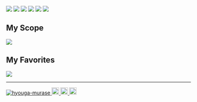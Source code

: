 <p align="left">
  <img src="http://github-profile-summary-cards.vercel.app/api/cards/profile-details?username=hyouga-murase&theme=flag_india" />
  <img src="http://github-profile-summary-cards.vercel.app/api/cards/stats?username=hyouga-murase&theme=flag_india" />
  <img src="https://github-readme-stats.vercel.app/api/top-langs?username=hyouga-murase&show_icons=true&locale=en&layout=compact" />
  <img src="http://github-profile-summary-cards.vercel.app/api/cards/most-commit-language?username=hyouga-murase&theme=flag_india" />
  <img src="http://github-profile-summary-cards.vercel.app/api/cards/repos-per-language?username=hyouga-murase&theme=flag_india" />
  <img src="https://github-profile-trophy.vercel.app/?username=hyouga-murase" />
</p>

## My Scope
  <img src="https://skillicons.dev/icons?i=html,css,js,typescript,npm,prisma,react,redux,next,webpack,vite,jest,php,laravel,tailwind,bootstrap,aws,linux,ubuntu,debian,redhat,bash,docker,nginx,supabase,firebase,mongodb,mysql,postgres,github,git,figma" />
  
## My Favorites
  <img src="https://skillicons.dev/icons?i=react,next,aws,docker,linux" />


<hr />
<p align="left">
  <a href="https://github.com/hyouga-murase/hyouga-murase/">
    <img src="https://komarev.com/ghpvc/?username=hyouga-murase" alt="hyouga-murase" />
  </a>
  <a href="http://twitter.com/hyouga-murase">
    <img height="20" src="https://img.shields.io/twitter/follow/hyouga-murase?label=Twitter&logo=twitter&style=flat" />
  </a>
  <a href="https://github.com/hyouga-murase">
    <img height="20" src="https://img.shields.io/github/followers/hyouga-murase?label=follow&logo=github&style=flat" />
  </a>
  <a href="http://qiita.com/hyouga-murase">
    <img height="20" src="https://qiita-badge.apiapi.app/s/hyouga-murase/posts.svg" />
  </a>
</p>
